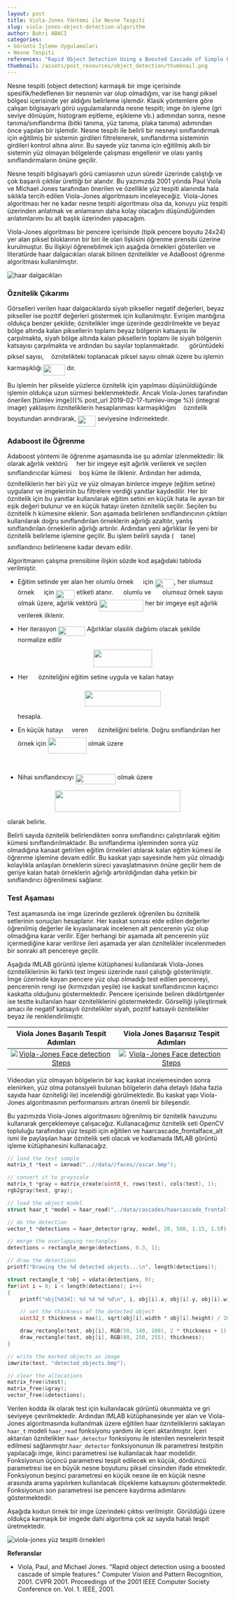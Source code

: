 ```yaml
---
layout: post
title: Viola-Jones Yöntemi ile Nesne Tespiti
slug: viola-jones-object-detection-algorithm
author: Bahri ABACI
categories:
- Görüntü İşleme Uygulamaları
- Nesne Tespiti
references: "Rapid Object Detection Using a Boosted Cascade of Simple Features"
thumbnail: /assets/post_resources/object_detection/thumbnail.png
---
```


Nesne tespiti (object detection) karmaşık bir imge içerisinde spesifik/hedeflenen bir nesnenin var olup olmadığını, var ise hangi piksel bölgesi içerisinde yer aldığını belirleme işlemdir. Klasik yöntemlere göre çalışan bilgisayarlı görü uygulamalarında nesne tespiti; imge ön işleme (gri seviye dönüşüm, histogram eşitleme, eşikleme vb.) adımından sonra, nesne tanıma/sınıflandırma (bitki tanıma, yüz tanıma, plaka tanıma) adımından önce yapılan bir işlemdir. Nesne tespiti ile belirli bir nesneyi sınıflandırmak için eğitilmiş bir sistemin girdileri filtrelenerek, sınıflandırma sisteminin girdileri kontrol altına alınır. Bu sayede yüz tanıma için eğitilmiş akıllı bir sistemin yüz olmayan bölgelerde çalışması engellenir ve olası yanlış sınıflandırmaların önüne geçilir.

<!--more-->

Nesne tespiti bilgisayarlı görü camiasının uzun süredir üzerinde çalıştığı ve çok başarılı çıktılar ürettiği bir alandır. Bu yazımızda 2001 yılında Paul Viola ve Michael Jones tarafından önerilen ve özellikle yüz tespiti alanında hala sıklıkla tercih edilen Viola-Jones algoritmasını inceleyeceğiz. Viola-Jones algoritması her ne kadar nesne tespiti algoritması olsa da, konuyu yüz tespiti üzerinden anlatmak ve anlamanın daha kolay olacağını düşündüğümden anlatımlarımı bu alt başlık üzerinden yapacağım.

Viola-Jones algoritması bir pencere içerisinde (tipik pencere boyutu 24x24) yer alan piksel bloklarının bir biri ile olan ilşkisini öğrenme prensibi üzerine kurulmuştur. Bu ilişkiyi öğrenebilmek için aşağıda örnekleri gösterilen ve literatürde haar dalgacıkları olarak bilinen öznitelikler ve AdaBoost öğrenme algoritması kullanılmıştır.

![haar dalgacıkları][haar_wavelets]

### Öznitelik Çıkarımı
Görselleri verilen haar dalgacıklarda siyah pikseller negatif değerleri, beyaz pikseller ise pozitif değerleri göstermek için kullanılmıştır. Evrişim mantığına oldukça benzer şekilde; öznitelikler imge üzerinde gezdirilmekte ve beyaz bölge altında kalan piksellerin toplamı beyaz bölgenin katsayısı ile çarpılmakta, siyah bölge altında kalan piksellerin toplamı ile siyah bölgenin katsayısı çarpılmakta ve ardından bu sayılar toplanmaktadır. <img src="assets/post_resources/math//f9c4988898e7f532b9f826a75014ed3c.svg?invert_in_darkmode" align=middle width=14.99998994999999pt height=22.465723500000017pt/> görüntüdeki piksel sayısı, <img src="assets/post_resources/math//63bb9849783d01d91403bc9a5fea12a2.svg?invert_in_darkmode" align=middle width=9.075367949999992pt height=22.831056599999986pt/> öznitelikteki toplanacak piksel sayısı olmak üzere bu işlemin karmaşıklığı <img src="assets/post_resources/math//de51e2f39424e8fdd146591e5179e2c1.svg?invert_in_darkmode" align=middle width=49.85618879999999pt height=24.65753399999998pt/> dır.

Bu işlemin her pikselde yüzlerce öznitelik için yapılması düşünüldüğünde işlemin oldukça uzun sürmesi beklenmektedir. Ancak Viola-Jones tarafından önerilen [tümlev imge]({% post_url 2019-02-17-tumlev-imge %}) (integral image) yaklaşımı özniteliklerin hesaplanması karmaşıklığını <img src="assets/post_resources/math//63bb9849783d01d91403bc9a5fea12a2.svg?invert_in_darkmode" align=middle width=9.075367949999992pt height=22.831056599999986pt/> öznitelik boyutundan arındırarak, <img src="assets/post_resources/math//e7a2f022962441f2be6dc8e70e837b4a.svg?invert_in_darkmode" align=middle width=40.78082744999999pt height=24.65753399999998pt/> seviyesine indirmektedir.

### Adaboost ile Öğrenme
Adaboost yöntemi ile öğrenme aşamasında ise şu adımlar izlenmektedir: İlk olarak ağırlık vektörü <img src="assets/post_resources/math//31fae8b8b78ebe01cbfbe2fe53832624.svg?invert_in_darkmode" align=middle width=12.210846449999991pt height=14.15524440000002pt/> her bir  imgeye eşit ağırlık verilerek ve seçilen sınıflandırıcılar kümesi <img src="assets/post_resources/math//2ad9d098b937e46f9f58968551adac57.svg?invert_in_darkmode" align=middle width=9.47111549999999pt height=22.831056599999986pt/>  boş küme ile ilklenir. Ardından her adımda, özniteliklerin her biri yüz  ve yüz olmayan binlerce imgeye (eğitim setine) uygulanır ve imgelerinin  bu filtrelere verdiği yanıtlar kaydedilir. Her bir öznitelik için bu  yanıtlar kullanılarak eğitim setini en küçük hata ile ayıran bir eşik  değeri bulunur ve en küçük hatayı üreten öznitelik seçilir. Seçilen bu  öznitelik h kümesine eklenir. Son aşamada belirlenen sınıflandırıcının  çıktıları kullanılarak doğru sınıflandırılan örneklerin ağırlığı  azaltılır, yanlış sınıflandırılan örneklerin ağırlığı artırılır.  Ardından yeni ağırlıklar ile yeni bir öznitelik belirleme işlemine  geçilir. Bu işlem belirli sayıda (<img src="assets/post_resources/math//2f118ee06d05f3c2d98361d9c30e38ce.svg?invert_in_darkmode" align=middle width=11.889314249999991pt height=22.465723500000017pt/> tane) sınıflandırıcı belirlenene  kadar devam edilir.

Algoritmanın çalışma prensibine ilişkin sözde kod aşağıdaki tabloda verilmiştir. 

* Eğitim setinde yer alan her olumlu örnek <img src="assets/post_resources/math//9fc20fb1d3825674c6a279cb0d5ca636.svg?invert_in_darkmode" align=middle width=14.045887349999989pt height=14.15524440000002pt/> için <img src="assets/post_resources/math//9a7769dfa8e59dcb07a8ed1e929c6071.svg?invert_in_darkmode" align=middle width=43.66906829999999pt height=21.18721440000001pt/>, her olumsuz örnek <img src="assets/post_resources/math//9fc20fb1d3825674c6a279cb0d5ca636.svg?invert_in_darkmode" align=middle width=14.045887349999989pt height=14.15524440000002pt/> için <img src="assets/post_resources/math//ae4a5afb811cb4bc45cce784bf8b2666.svg?invert_in_darkmode" align=middle width=43.66906829999999pt height=21.18721440000001pt/> etiketi atanır. <img src="assets/post_resources/math//f9c4988898e7f532b9f826a75014ed3c.svg?invert_in_darkmode" align=middle width=14.99998994999999pt height=22.465723500000017pt/> olumlu ve <img src="assets/post_resources/math//fb97d38bcc19230b0acd442e17db879c.svg?invert_in_darkmode" align=middle width=17.73973739999999pt height=22.465723500000017pt/> olumsuz örnek sayısı olmak üzere, ağırlık vektörü <img src="assets/post_resources/math//a9d8b0d9764becd9251fece31cce66be.svg?invert_in_darkmode" align=middle width=101.35994549999998pt height=27.77565449999998pt/> her bir imgeye eşit ağırlık verilerek ilklenir.

* Her iterasyon <img src="assets/post_resources/math//eed0bdd165d9485d37bb421e776b1b0c.svg?invert_in_darkmode" align=middle width=61.66067324999999pt height=22.465723500000017pt/> Ağırlıklar olasılık dağılımı olacak şekilde normalize edilir <p align="center"><img src="assets/post_resources/math//10c691388caad7054d9e555cbf460fd4.svg?invert_in_darkmode" align=middle width=133.98634754999998pt height=39.6869715pt/></p>

* Her <img src="assets/post_resources/math//6d22be1359e204374e6f0b45e318d561.svg?invert_in_darkmode" align=middle width=15.57562379999999pt height=22.831056599999986pt/> özniteliğini eğitim setine uygula ve kalan hatayı <p align="center"><img src="assets/post_resources/math//398ac0d7567f18cbf335e191bbfdcde5.svg?invert_in_darkmode" align=middle width=173.35430309999998pt height=36.6554298pt/></p> hesapla. 

* En küçük hatayı <img src="assets/post_resources/math//cbf94b0a9fb4d880661a1ab1549ca813.svg?invert_in_darkmode" align=middle width=11.638184249999991pt height=14.15524440000002pt/> veren <img src="assets/post_resources/math//d5231d154ec0bd2718bd57ba9a2c0698.svg?invert_in_darkmode" align=middle width=14.436907649999991pt height=22.831056599999986pt/> özniteliğini belirle. Doğru sınıflandırılan her örnek için <img src="assets/post_resources/math//d57105ddce52fa8c90efe0563925fe1b.svg?invert_in_darkmode" align=middle width=88.02852794999998pt height=37.80850590000001pt/> olmak üzere <p align="center"><img src="assets/post_resources/math//58d71134a36948372dceb3848de75cb0.svg?invert_in_darkmode" align=middle width=104.73277485pt height=16.1187015pt/></p> 

* Nihai sınıflandırıcıyı <img src="assets/post_resources/math//1c16bba367528a6e711bb1d14d4bf9e8.svg?invert_in_darkmode" align=middle width=91.98238334999998pt height=22.831056599999986pt/> olmak üzere
<p align="center"><img src="assets/post_resources/math//e5de236bc7189f07f31a422f2505b288.svg?invert_in_darkmode" align=middle width=285.4598802pt height=49.315569599999996pt/></p>
olarak belirle.

Belirli sayıda öznitelik belirlendikten sonra sınıflandırıcı çalıştırılarak eğitim kümesi sınıflandırılmaktadır. Bu sınıflandırma işleminden sonra yüz olmadığına kanaat getirilen eğitim örnekleri atılarak kalan eğitim kümesi ile öğrenme işlemine devam edilir. Bu kaskat yapı sayesinde hem yüz olmadığı kolaylıkla anlaşılan örneklerin süreci yavaşlatmasının önüne geçilir hem de geriye kalan hatalı örneklerin ağırlığı artırıldığından daha yetkin bir sınıflandırıcı öğrenilmesi sağlanır.

### Test Aşaması
Test aşamasında ise imge üzerinde gezilerek öğrenilen bu öznitelik setlerinin sonuçları hesaplanır. Her kaskat sonrası elde edilen değerler öğrenilmiş değerler ile kıyaslanarak incelenen alt pencerenin yüz olup olmadığına karar verilir. Eğer herhangi bir aşamada alt pencerenin yüz içermediğine karar verilirse ileri aşamada yer alan öznitelikler incelenmeden bir sonraki alt pencereye geçilir.

Aşağıda IMLAB görüntü işleme kütüphanesi kullanılarak Viola-Jones özniteliklerinin iki farklı test imgesi üzerinde nasıl çalıştığı gösterilmiştir. İmge üzerinde kayan pencere yüz olup olmadığı test edilen pencereyi, pencerenin rengi ise (kırmızıdan yeşile) ise kaskat sınıflandırıcının kaçıncı kaskatta olduğunu göstermektedir. Pencere içerisinde beliren dikdörtgenler ise testte kullanılan haar özniteliklerini göstermektedir. Görselliği iyileştirmek amacı ile negatif katsayılı öznitelikler siyah, pozitif katsayılı öznitelikler beyaz ile renklendirilmiştir.

| Viola Jones Başarılı Tespit Adımları             |  Viola Jones Başarısız Tespit Adımları |
:-------------------------:|:-------------------------:
[![Viola-Jones Face detection Steps](/assets/post_resources/object_detection/viola_jones_face_detection.gif)](https://drive.google.com/file/d/1tuXJbGSdhaDjG7HZs-q38Q7ZO6w_fReF/preview "Link to original video") | [![Viola-Jones Face detection Steps](/assets/post_resources/object_detection/cv_dazzle_false_negative.gif)](https://drive.google.com/file/d/1hbpdcJnGXfOGc_LeFoFzScPI-xZaXt4H/preview "Link to original video")

Videodan yüz olmayan bölgelerin bir kaç kaskat incelemesinden sonra elenirken, yüz olma potansiyeli bulunan bölgelerin daha detaylı (daha fazla sayıda haar özniteliği ile) incelendiği görülmektedir. Bu kaskat yapı Viola-Jones algoritmasının performansını artıran önemli bir bileşendir.

Bu yazımızda Viola-Jones algoritmasını öğrenilmiş bir öznitelik havuzunu kullanarak gerçeklemeye çalışacağız. Kullanacağımız öznitelik seti OpenCV topluluğu tarafından yüz tespiti için eğitilen ve haarcascade_frontalface_alt ismi ile paylaşılan haar öznitelik seti olacak ve kodlamada IMLAB görüntü işleme kütüphanesini kullanacağız.

```c
// load the test sample
matrix_t *test = imread("..//data//faces//oscar.bmp");

// convert it to grayscale
matrix_t *gray = matrix_create(uint8_t, rows(test), cols(test), 1);
rgb2gray(test, gray);

// load the object model
struct haar_t *model = haar_read("../data/cascades/haarcascade_frontalface_alt.json");

// do the detection
vector_t *detections = haar_detector(gray, model, 20, 500, 1.15, 1.5f);

// merge the overlapping rectangles
detections = rectangle_merge(detections, 0.3, 1);

// draw the detections
printf("Drawing the %d detected objects...\n", length(detections));

struct rectangle_t *obj = vdata(detections, 0);
for(int i = 0; i < length(detections); i++)
{
    printf("obj[%03d]: %d %d %d %d\n", i, obj[i].x, obj[i].y, obj[i].width, obj[i].height);

    // set the thickness of the detected object 
    uint32_t thickness = max(1, sqrt(obj[i].width * obj[i].height) / 20);

    draw_rectangle(test, obj[i], RGB(50, 140, 100), 2 * thickness + 1);
    draw_rectangle(test, obj[i], RGB(80, 250, 255), thickness);
}

// write the marked objects as image
imwrite(test, "detected_objects.bmp");

// clear the allocations
matrix_free(&test);
matrix_free(&gray);
vector_free(&detections);
```
Verilen kodda ilk olarak test için kullanılacak görüntü okunmakta ve gri seviyeye çevrilmektedir. Ardından IMLAB kütüphanesinde yer alan ve Viola-Jones algoritmasında kullanılmak üzere eğitilen haar özniteliklerini saklayan `haar_t` modeli `haar_read` fonksiyonu yardımı ile içeri aktarılmıştır. İçeri aktarılan öznitelikler `haar_detector` fonksiyonu ile istenilen nesnelerin tespit edilmesi sağlanmıştır.`haar_detector` fonksiyonunun ilk parametresi testpitin yapılacağı imge, ikinci parametresi ise kullanılacak haar modelidir. Fonksiyonun üçüncü parametresi tespit edilecek en küçük, dördüncü parametresi ise en büyük nesne boyutunu piksel cinsinden ifade etmektedir. Fonksiyonun beşinci parametresi en küçük nesne ile en küçük nesne arasında arama yapılırken kullanılacak ölçekleme katsayısını göstermektedir. Fonksiyonun son parametresi ise pencere kaydırma adımlarını göstermektedir.

Aşağıda kodun örnek bir imge üzerindeki çıktısı verilmiştir. Görüldüğü üzere oldukça karmaşık bir imgede dahi algoritma çok az sayıda hatalı tespit üretmektedir.

![viola-jones yüz tespiti örnekleri][viola_jones_results]

**Referanslar**
* Viola, Paul, and Michael Jones. "Rapid object detection using a boosted cascade of simple features." Computer Vision and Pattern Recognition, 2001. CVPR 2001. Proceedings of the 2001 IEEE Computer Society Conference on. Vol. 1. IEEE, 2001.


[RESOURCES]: # (List of the resources used by the blog post)
[haar_wavelets]: /assets/post_resources/object_detection/haar_wavelets.png
[viola_jones_results]: /assets/post_resources/object_detection/oscar.png